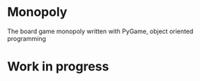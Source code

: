 # Monopoly
The board game monopoly written with PyGame, object oriented programming
# Work in progress